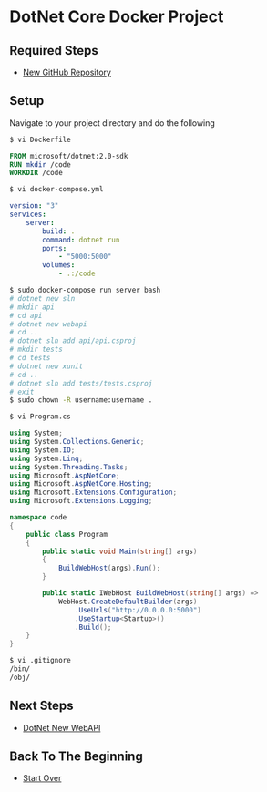 # DotNet Core Docker Project

## Required Steps

- [New GitHub Repository](/server/new-github-repository.md)

## Setup

Navigate to your project directory and do the following

```bash
$ vi Dockerfile
```

```dockerfile
FROM microsoft/dotnet:2.0-sdk
RUN mkdir /code
WORKDIR /code
```

```bash
$ vi docker-compose.yml
```

```YAML
version: "3"
services:
    server:
        build: .
        command: dotnet run
        ports:
            - "5000:5000"
        volumes:
            - .:/code
```

```bash
$ sudo docker-compose run server bash
# dotnet new sln
# mkdir api
# cd api
# dotnet new webapi
# cd ..
# dotnet sln add api/api.csproj
# mkdir tests
# cd tests
# dotnet new xunit
# cd ..
# dotnet sln add tests/tests.csproj
# exit
$ sudo chown -R username:username .
```

```bash
$ vi Program.cs
```

```csharp
using System;
using System.Collections.Generic;
using System.IO;
using System.Linq;
using System.Threading.Tasks;
using Microsoft.AspNetCore;
using Microsoft.AspNetCore.Hosting;
using Microsoft.Extensions.Configuration;
using Microsoft.Extensions.Logging;

namespace code
{
    public class Program
    {
        public static void Main(string[] args)
        {
            BuildWebHost(args).Run();
        }

        public static IWebHost BuildWebHost(string[] args) =>
            WebHost.CreateDefaultBuilder(args)
                .UseUrls("http://0.0.0.0:5000")
                .UseStartup<Startup>()
                .Build();
    }
}
```

```bash
$ vi .gitignore
/bin/
/obj/
```

## Next Steps

- [DotNet New WebAPI](/server/dotnet-new-webapi.md)

## Back To The Beginning

- [Start Over](/README.md)

